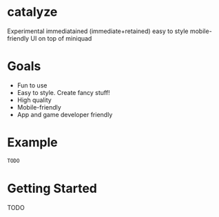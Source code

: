 # catalyze
Experimental immediatained (immediate+retained) easy to style mobile-friendly UI on top of miniquad

# Goals
* Fun to use
* Easy to style. Create fancy stuff!
* High quality
* Mobile-friendly
* App and game developer friendly

# Example
```rust
TODO
```

# Getting Started
TODO
